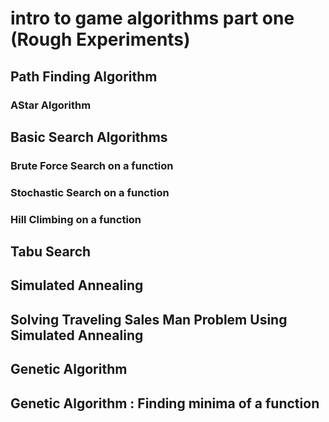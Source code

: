 # intro to game algorithms part one (Rough Experiments)

## Path Finding Algorithm
### AStar Algorithm

## Basic Search Algorithms

### Brute Force Search on a function
### Stochastic Search on a function
### Hill Climbing on a function

## Tabu Search

## Simulated Annealing

## Solving Traveling Sales Man Problem Using Simulated Annealing

## Genetic Algorithm

## Genetic Algorithm : Finding minima of a function
